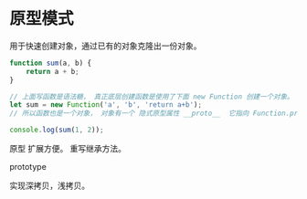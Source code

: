 # 原型模式

用于快速创建对象，通过已有的对象克隆出一份对象。

```javascript
function sum(a, b) {
    return a + b;
}

// 上面写函数是语法糖， 真正底层创建函数是使用了下面 new Function 创建一个对象。
let sum = new Function('a', 'b', 'return a+b');
// 所以函数也是一个对象， 对象有一个 隐式原型属性 __proto__  它指向 Function.prototype ={call:()=>{}, bind:()=>{}}

console.log(sum(1, 2));
```

原型
扩展方便。
重写继承方法。

prototype

实现深拷贝，浅拷贝。
